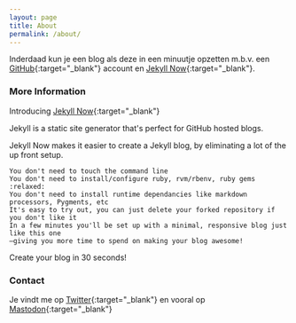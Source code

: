 ```yaml
---
layout: page
title: About
permalink: /about/
---
```


Inderdaad kun je een blog als deze in een minuutje opzetten m.b.v. een [GitHub](https://github.io){:target="_blank"} account en [Jekyll Now](http://www.jekyllnow.com/){:target="_blank"}.

### More Information

Introducing [Jekyll Now](http://www.jekyllnow.com/){:target="_blank"}

Jekyll is a static site generator that's perfect for GitHub hosted blogs.

Jekyll Now makes it easier to create a Jekyll blog, by eliminating a lot of the up front setup.

    You don't need to touch the command line
    You don't need to install/configure ruby, rvm/rbenv, ruby gems :relaxed:
    You don't need to install runtime dependancies like markdown processors, Pygments, etc
    It's easy to try out, you can just delete your forked repository if you don't like it
    In a few minutes you'll be set up with a minimal, responsive blog just like this one
    —giving you more time to spend on making your blog awesome!

Create your blog in 30 seconds!

### Contact

Je vindt me op [Twitter](https://twitter.com/zandbelt){:target="_blank"} en vooral op [Mastodon](https://mastodon.social/@zandbelt){:target="_blank"} 
